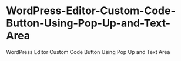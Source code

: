# WordPress-Editor-Custom-Code-Button-Using-Pop-Up-and-Text-Area
WordPress Editor Custom Code Button Using Pop Up and Text Area
